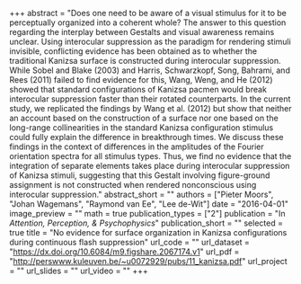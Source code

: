 +++
abstract = "Does one need to be aware of a visual stimulus for it to be perceptually organized into a coherent whole? The answer to this question regarding the interplay between Gestalts and visual awareness remains unclear. Using interocular suppression as the paradigm for rendering stimuli invisible, conflicting evidence has been obtained as to whether the traditional Kanizsa surface is constructed during interocular suppression. While Sobel and Blake (2003) and Harris, Schwarzkopf, Song, Bahrami, and Rees (2011) failed to find evidence for this, Wang, Weng, and He (2012) showed that standard configurations of Kanizsa pacmen would break interocular suppression faster than their rotated counterparts. In the current study, we replicated the findings by Wang et al. (2012) but show that neither an account based on the construction of a surface nor one based on the long-range collinearities in the standard Kanizsa configuration stimulus could fully explain the difference in breakthrough times. We discuss these findings in the context of differences in the amplitudes of the Fourier orientation spectra for all stimulus types. Thus, we find no evidence that the integration of separate elements takes place during interocular suppression of Kanizsa stimuli, suggesting that this Gestalt involving figure-ground assignment is not constructed when rendered nonconscious using interocular suppression."
abstract_short = ""
authors = ["Pieter Moors", "Johan Wagemans", "Raymond van Ee", "Lee de-Wit"]
date = "2016-04-01"
image_preview = ""
math = true
publication_types = ["2"]
publication = "In *Attention, Perception, & Psychophysics*"
publication_short = ""
selected = true
title = "No evidence for surface organization in Kanizsa configurations during continuous flash suppression"
url_code = ""
url_dataset = "https://dx.doi.org/10.6084/m9.figshare.2067174.v1"
url_pdf = "http://perswww.kuleuven.be/~u0072929/pubs/11_kanizsa.pdf"
url_project = ""
url_slides = ""
url_video = ""
+++
